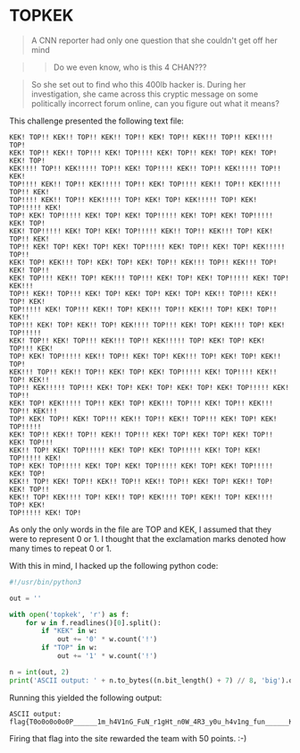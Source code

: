 # TOPKEK

>A CNN reporter had only one question that she couldn't get off her mind

>>Do we even know, who is this 4 CHAN???

>So she set out to find who this 400lb hacker is. During her investigation, she
>came across this cryptic message on some politically incorrect forum online,
>can you figure out what it means?

This challenge presented the following text file:

```
KEK! TOP!! KEK!! TOP!! KEK!! TOP!! KEK! TOP!! KEK!!! TOP!! KEK!!!! TOP!
KEK! TOP!! KEK!! TOP!!! KEK! TOP!!!! KEK! TOP!! KEK! TOP! KEK! TOP! KEK! TOP!
KEK!!!! TOP!! KEK!!!!! TOP!! KEK! TOP!!!! KEK!! TOP!! KEK!!!!! TOP!! KEK!
TOP!!!! KEK!! TOP!! KEK!!!!! TOP!! KEK! TOP!!!! KEK!! TOP!! KEK!!!!! TOP!! KEK!
TOP!!!! KEK!! TOP!! KEK!!!!! TOP! KEK! TOP! KEK!!!!! TOP! KEK! TOP!!!!! KEK!
TOP! KEK! TOP!!!!! KEK! TOP! KEK! TOP!!!!! KEK! TOP! KEK! TOP!!!!! KEK! TOP!
KEK! TOP!!!!! KEK! TOP! KEK! TOP!!!!! KEK!! TOP!! KEK!!! TOP! KEK! TOP!! KEK!
TOP!! KEK! TOP! KEK! TOP! KEK! TOP!!!!! KEK! TOP!! KEK! TOP! KEK!!!!! TOP!!
KEK! TOP! KEK!!! TOP! KEK! TOP! KEK! TOP!! KEK!!! TOP!! KEK!!! TOP! KEK! TOP!!
KEK! TOP!!! KEK!! TOP! KEK!!! TOP!!! KEK! TOP! KEK! TOP!!!!! KEK! TOP! KEK!!!
TOP!! KEK!! TOP!!! KEK! TOP! KEK! TOP! KEK! TOP! KEK!! TOP!!! KEK!! TOP! KEK!
TOP!!!!! KEK! TOP!!! KEK!! TOP! KEK!!! TOP!! KEK!!! TOP! KEK! TOP!! KEK!!
TOP!!! KEK! TOP! KEK!! TOP! KEK!!!! TOP!!! KEK! TOP! KEK!!! TOP! KEK! TOP!!!!!
KEK! TOP!! KEK! TOP!!! KEK!!! TOP!! KEK!!!!! TOP! KEK! TOP! KEK! TOP!!! KEK!
TOP! KEK! TOP!!!!! KEK!! TOP!! KEK! TOP! KEK!!! TOP! KEK! TOP! KEK!! TOP!
KEK!!! TOP!! KEK!! TOP!! KEK! TOP! KEK! TOP!!!!! KEK! TOP!!!! KEK!! TOP! KEK!!
TOP!! KEK!!!!! TOP!!! KEK! TOP! KEK! TOP! KEK! TOP! KEK! TOP!!!!! KEK! TOP!!
KEK! TOP! KEK!!!!! TOP!! KEK! TOP! KEK!!! TOP!!! KEK! TOP!! KEK!!! TOP!! KEK!!!
TOP! KEK! TOP!! KEK! TOP!!! KEK!! TOP!! KEK!! TOP!!! KEK! TOP! KEK! TOP!!!!!
KEK! TOP!! KEK!! TOP!! KEK!! TOP!!! KEK! TOP! KEK! TOP! KEK! TOP!! KEK! TOP!!!
KEK!! TOP! KEK! TOP!!!!! KEK! TOP! KEK! TOP!!!!! KEK! TOP! KEK! TOP!!!!! KEK!
TOP! KEK! TOP!!!!! KEK! TOP! KEK! TOP!!!!! KEK! TOP! KEK! TOP!!!!! KEK! TOP!
KEK!! TOP! KEK! TOP!! KEK!! TOP!! KEK!! TOP!! KEK! TOP! KEK!! TOP! KEK! TOP!!
KEK!! TOP! KEK!!!! TOP! KEK!! TOP! KEK!!!! TOP! KEK!! TOP! KEK!!!! TOP! KEK!
TOP!!!!! KEK! TOP!
```

As only the only words in the file are TOP and KEK, I assumed that they were to
represent 0 or 1. I thought that the exclamation marks denoted how many times
to repeat 0 or 1. 

With this in mind, I hacked up the following python code:

```python
#!/usr/bin/python3

out = ''

with open('topkek', 'r') as f:
    for w in f.readlines()[0].split():
        if "KEK" in w:
            out += '0' * w.count('!')
        if "TOP" in w:
            out += '1' * w.count('!')

n = int(out, 2)
print('ASCII output: ' + n.to_bytes((n.bit_length() + 7) // 8, 'big').decode())
```

Running this yielded the following output:

```
ASCII output:
flag{T0o0o0o0o0P______1m_h4V1nG_FuN_r1gHt_n0W_4R3_y0u_h4v1ng_fun______K3K!!!}
```

Firing that flag into the site rewarded the team with 50 points. :-)
